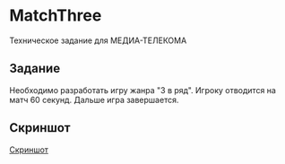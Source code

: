 # MatchThree
 Техническое задание для МЕДИА-ТЕЛЕКОМА

## Задание
 Необходимо разработать игру жанра "3 в ряд".
 Игроку отводится на матч 60 секунд. Дальше игра завершается.
 
## Скриншот
[Скриншот](https://github.com/Ortem-a/MatchThree/raw/main/ForRepositoryDecorations/screenshot.png)
